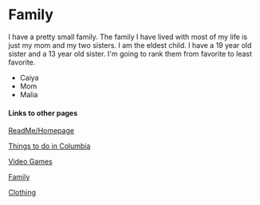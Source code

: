 # Family

I have a pretty small family. The family I have lived with most of my life is just my mom and my two sisters. I am the eldest child. I have a 19 year old sister and a 13 year old sister. I'm going to rank them from favorite to least favorite.

- Caiya
- Mom
- Malia


#### Links to other pages
[ReadMe/Homepage](link) 

[Things to do in Columbia]()

[Video Games]()

[Family]()

[Clothing]()
